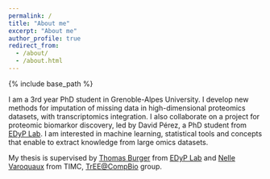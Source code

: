 ```yaml
---
permalink: /
title: "About me"
excerpt: "About me"
author_profile: true
redirect_from: 
  - /about/
  - /about.html
---
```


{% include base_path %}

I am a 3rd year PhD student in Grenoble-Alpes University.
I develop new methods for imputation of missing data in high-dimensional proteomics datasets, with transcriptomics integration.
I also collaborate on a project for proteomic biomarkor discovery, led by David Pérez, a PhD student from [EDyP Lab](http://www.edyp.fr/web/).
I am interested in machine learning, statistical tools and concepts that enable to extract knowledge from large omics datasets.

My thesis is supervised by [Thomas Burger](https://sites.google.com/site/thomasburgerswebpage) from [EDyP Lab](http://www.edyp.fr/web/) and [Nelle Varoquaux](https://nellev.github.io/) from TIMC, [TrEE@CompBio](https://tree-timc.github.io/compbio/) group.

